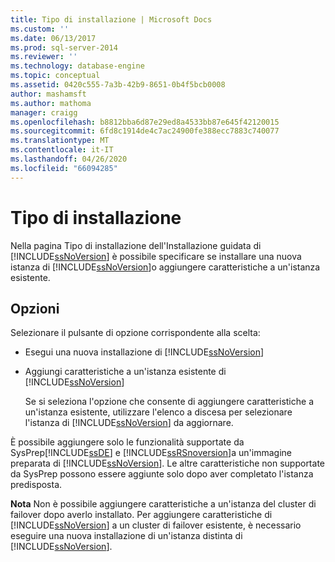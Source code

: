 ```yaml
---
title: Tipo di installazione | Microsoft Docs
ms.custom: ''
ms.date: 06/13/2017
ms.prod: sql-server-2014
ms.reviewer: ''
ms.technology: database-engine
ms.topic: conceptual
ms.assetid: 0420c555-7a3b-42b9-8651-0b4f5bcb0008
author: mashamsft
ms.author: mathoma
manager: craigg
ms.openlocfilehash: b8812bba6d87e29ed8a4533bb87e645f42120015
ms.sourcegitcommit: 6fd8c1914de4c7ac24900fe388ecc7883c740077
ms.translationtype: MT
ms.contentlocale: it-IT
ms.lasthandoff: 04/26/2020
ms.locfileid: "66094285"
---
```

# <a name="installation-type"></a>Tipo di installazione
  Nella pagina Tipo di installazione dell'Installazione guidata di [!INCLUDE[ssNoVersion](../../includes/ssnoversion-md.md)] è possibile specificare se installare una nuova istanza di [!INCLUDE[ssNoVersion](../../includes/ssnoversion-md.md)]o aggiungere caratteristiche a un'istanza esistente.  
  
## <a name="options"></a>Opzioni  
 Selezionare il pulsante di opzione corrispondente alla scelta:  
  
-   Esegui una nuova installazione di [!INCLUDE[ssNoVersion](../../includes/ssnoversion-md.md)]  
  
-   Aggiungi caratteristiche a un'istanza esistente di [!INCLUDE[ssNoVersion](../../includes/ssnoversion-md.md)]  
  
     Se si seleziona l'opzione che consente di aggiungere caratteristiche a un'istanza esistente, utilizzare l'elenco a discesa per selezionare l'istanza di [!INCLUDE[ssNoVersion](../../includes/ssnoversion-md.md)] da aggiornare.  
  
 È possibile aggiungere solo le funzionalità supportate da SysPrep[!INCLUDE[ssDE](../../includes/ssde-md.md)] e [!INCLUDE[ssRSnoversion](../../includes/ssrsnoversion-md.md)]a un'immagine preparata di [!INCLUDE[ssNoVersion](../../includes/ssnoversion-md.md)]. Le altre caratteristiche non supportate da SysPrep possono essere aggiunte solo dopo aver completato l'istanza predisposta.  
  
 **Nota** Non è possibile aggiungere caratteristiche a un'istanza del cluster di failover dopo averlo installato. Per aggiungere caratteristiche di [!INCLUDE[ssNoVersion](../../includes/ssnoversion-md.md)] a un cluster di failover esistente, è necessario eseguire una nuova installazione di un'istanza distinta di [!INCLUDE[ssNoVersion](../../includes/ssnoversion-md.md)].  
  
  
